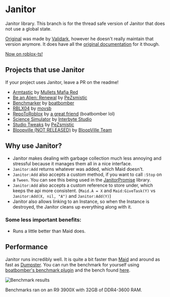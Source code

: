 # Janitor
Janitor library. This branch is for the thread safe version of Janitor that does not use a global state.

[Original](https://github.com/RoStrap/Events/blob/master/Janitor.lua) was made by [Validark](https://github.com/Validark), however he doesn't really maintain that version anymore. It does have all the [original documentation](https://rostrap.github.io/Libraries/Events/Janitor/) for it though.

[Now on roblox-ts!](https://www.npmjs.com/package/@rbxts/janitor)

## Projects that use Janitor

If your project uses Janitor, leave a PR on the readme!

- [Armtastic](https://www.roblox.com/games/6242582774/SHOP-Armtastic-Alpha) by [Mullets Mafia Red](https://www.roblox.com/groups/9160772/Mullet-Mafia-Red#!/about)
- [Be an Alien: Renewal](https://www.roblox.com/games/463915360/Be-an-Alien-Renewal) by [PeZsmistic](https://www.roblox.com/users/121643/profile)
- [Benchmarker](https://www.roblox.com/library/5853950046/Benchmarker) by [boatbomber](https://www.roblox.com/users/33655127/profile/)
- [RBLX04](https://www.roblox.com/games/5040794421/RBLX04-A-ROBLOX-2004-Simulation) by [movsb](https://www.roblox.com/games/5040794421/RBLX04-A-ROBLOX-2004-Simulation)
- [RepoToRoblox](https://www.roblox.com/library/6284281701/RepoToRoblox) by [a great friend](https://www.roblox.com/users/33655127/profile) (boatbomber lol)
- [Science Simulator](https://www.roblox.com/games/5414779423/5M-EVENT-Science-Simulator) by [Interbyte Studio](https://www.roblox.com/groups/5126818/Interbyte-Studio#!/about)
- [Studio Tweaks](https://www.roblox.com/library/5601031949/Studio-Tweaks) by [PeZsmistic](https://www.roblox.com/users/121643/profile)
- [Bloopville (NOT RELEASED)](https://www.roblox.com/games/1919575283/BloopVille0) by [BloopVille Team](https://www.bloopville.com/)

## Why use Janitor?

- Janitor makes dealing with garbage collection much less annoying and stressful because it manages them all in a nice interface.
- `Janitor:Add` returns whatever was added, which Maid doesn't.
- `Janitor:Add` also accepts a custom method, if you want to call `:Stop` on a `Tween`. You can see this being used in the [JanitorPromise](https://github.com/howmanysmall/Janitor/blob/main/src/Promise/init.lua#L100) library.
- `Janitor:Add` also accepts a custom reference to store under, which keeps the api more consistent. (`Maid.A = X` and `Maid:GiveTask(Y)` vs `Janitor:Add(X, nil, "A")` and `Janitor:Add(Y)`)
- Janitor also allows linking to an Instance, so when the Instance is destroyed, the Janitor cleans up everything along with it.

### Some less important benefits:

- Runs a little better than Maid does.

## Performance

Janitor runs incredibly well. It is quite a bit faster than [Maid](https://github.com/Quenty/NevermoreEngine/blob/version2/Modules/Shared/Events/Maid.lua) and around as fast as [Dumpster](https://gist.github.com/Fraktality/f0ab4ad950698e9f08bb01bea486845e). You can run the benchmark for yourself using [boatbomber's benchmark plugin](https://devforum.roblox.com/t/benchmarker-plugin-compare-function-speeds-with-graphs-percentiles-and-more/829912) and the bench found [here](https://github.com/boatbomber/BenchmarkerLibrary).

![Benchmark results](https://cdn.discordapp.com/attachments/507950082285502465/807365433388433408/unknown.png)

Benchmarks ran on an R9 3900X with 32GB of DDR4-3600 RAM.
